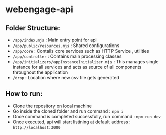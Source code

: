 # webengage-api

## Folder Structure:

* `/app/index.mjs` : Main entry point for api
* `/app/public/resources.mjs` : Shared configurations
* `/app/core` : Contails core services such as HTTP Service , utilities
* `/app/controller` : Contains main processing classes
* `/app/initializers/appInstanceInitializer.mjs` : This manages single instance for all services and acts as source of all components throughout the application
* `/drop` : Location where new csv file gets generated

## How to run:
* Clone the repository on local machine
* Go inside the cloned folder and run command : `npm i`
* Once command is completed successfully, run command : `npm run dev`
* Once executed, api will start listining at default address : `http://localhost:3000`
